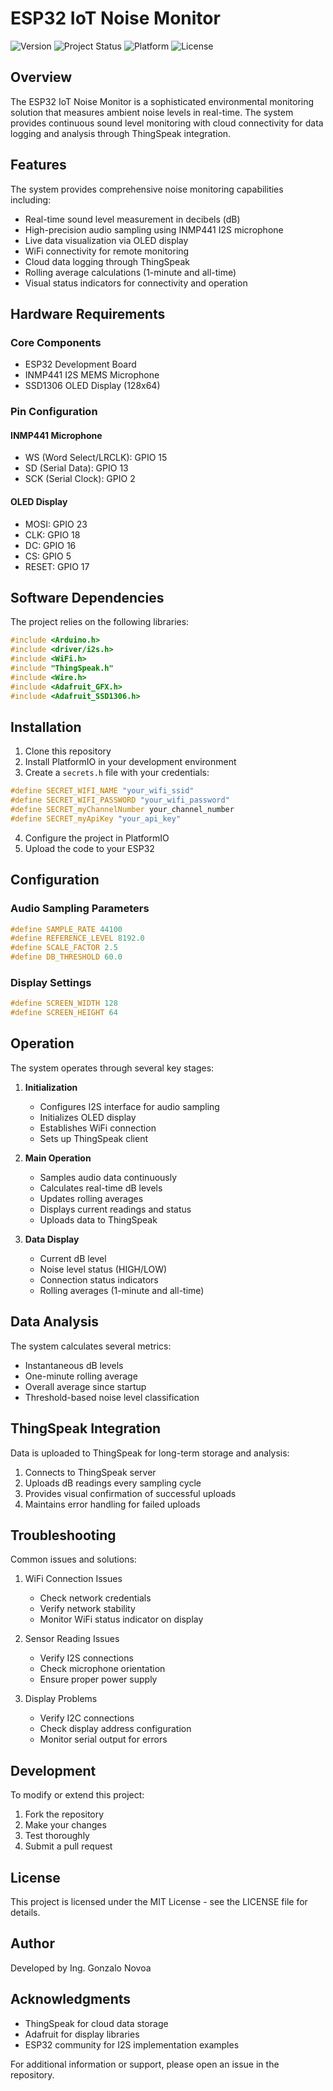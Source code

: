 # ESP32 IoT Noise Monitor

![Version](https://img.shields.io/badge/version-1.0.0-blue.svg)
![Project Status](https://img.shields.io/badge/status-active-success.svg)
![Platform](https://img.shields.io/badge/platform-ESP32-blue.svg)
![License](https://img.shields.io/badge/license-MIT-green.svg)

## Overview

The ESP32 IoT Noise Monitor is a sophisticated environmental monitoring solution that measures ambient noise levels in real-time. The system provides continuous sound level monitoring with cloud connectivity for data logging and analysis through ThingSpeak integration.

## Features

The system provides comprehensive noise monitoring capabilities including:

- Real-time sound level measurement in decibels (dB)
- High-precision audio sampling using INMP441 I2S microphone
- Live data visualization via OLED display
- WiFi connectivity for remote monitoring
- Cloud data logging through ThingSpeak
- Rolling average calculations (1-minute and all-time)
- Visual status indicators for connectivity and operation

## Hardware Requirements

### Core Components
- ESP32 Development Board
- INMP441 I2S MEMS Microphone
- SSD1306 OLED Display (128x64)

### Pin Configuration

#### INMP441 Microphone
- WS (Word Select/LRCLK): GPIO 15
- SD (Serial Data): GPIO 13
- SCK (Serial Clock): GPIO 2

#### OLED Display
- MOSI: GPIO 23
- CLK: GPIO 18
- DC: GPIO 16
- CS: GPIO 5
- RESET: GPIO 17

## Software Dependencies

The project relies on the following libraries:

```cpp
#include <Arduino.h>
#include <driver/i2s.h>
#include <WiFi.h>
#include "ThingSpeak.h"
#include <Wire.h>
#include <Adafruit_GFX.h>
#include <Adafruit_SSD1306.h>
```

## Installation

1. Clone this repository
2. Install PlatformIO in your development environment
3. Create a `secrets.h` file with your credentials:

```cpp
#define SECRET_WIFI_NAME "your_wifi_ssid"
#define SECRET_WIFI_PASSWORD "your_wifi_password"
#define SECRET_myChannelNumber your_channel_number
#define SECRET_myApiKey "your_api_key"
```

4. Configure the project in PlatformIO
5. Upload the code to your ESP32

## Configuration

### Audio Sampling Parameters
```cpp
#define SAMPLE_RATE 44100
#define REFERENCE_LEVEL 8192.0
#define SCALE_FACTOR 2.5
#define DB_THRESHOLD 60.0
```

### Display Settings
```cpp
#define SCREEN_WIDTH 128
#define SCREEN_HEIGHT 64
```

## Operation

The system operates through several key stages:

1. **Initialization**
   - Configures I2S interface for audio sampling
   - Initializes OLED display
   - Establishes WiFi connection
   - Sets up ThingSpeak client

2. **Main Operation**
   - Samples audio data continuously
   - Calculates real-time dB levels
   - Updates rolling averages
   - Displays current readings and status
   - Uploads data to ThingSpeak

3. **Data Display**
   - Current dB level
   - Noise level status (HIGH/LOW)
   - Connection status indicators
   - Rolling averages (1-minute and all-time)

## Data Analysis

The system calculates several metrics:

- Instantaneous dB levels
- One-minute rolling average
- Overall average since startup
- Threshold-based noise level classification

## ThingSpeak Integration

Data is uploaded to ThingSpeak for long-term storage and analysis:

1. Connects to ThingSpeak server
2. Uploads dB readings every sampling cycle
3. Provides visual confirmation of successful uploads
4. Maintains error handling for failed uploads

## Troubleshooting

Common issues and solutions:

1. WiFi Connection Issues
   - Check network credentials
   - Verify network stability
   - Monitor WiFi status indicator on display

2. Sensor Reading Issues
   - Verify I2S connections
   - Check microphone orientation
   - Ensure proper power supply

3. Display Problems
   - Verify I2C connections
   - Check display address configuration
   - Monitor serial output for errors

## Development

To modify or extend this project:

1. Fork the repository
2. Make your changes
3. Test thoroughly
4. Submit a pull request

## License

This project is licensed under the MIT License - see the LICENSE file for details.

## Author

Developed by Ing. Gonzalo Novoa

## Acknowledgments

- ThingSpeak for cloud data storage
- Adafruit for display libraries
- ESP32 community for I2S implementation examples

For additional information or support, please open an issue in the repository.


